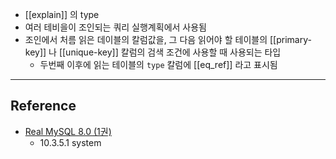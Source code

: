 - [[explain]] 의 type
- 여러 테비을이 조인되는 쿼리 실행계획에서 사용됨
- 조인에서 처름 읽은 데이블의 칼럼값을, 그 다음 읽어야 할 테이블의 [[primary-key]] 나 [[unique-key]] 칼럼의 검색 조건에 사용할 때 사용되는 타입
	- 두번째 이후에 읽는 테이블의 `type` 칼럼에 [[eq_ref]] 라고 표시됨

---
## Reference
 -  [Real MySQL 8.0 (1권)](https://product.kyobobook.co.kr/detail/S000001766482)
	- 10.3.5.1 system
